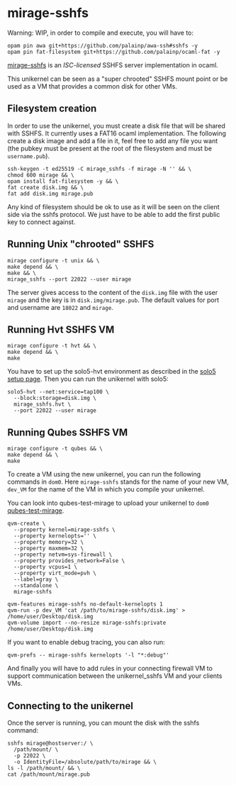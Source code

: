 # mirage-sshfs

Warning: WIP, in order to compile and execute, you will have to:
```
opam pin awa git+https://github.com/palainp/awa-ssh#sshfs -y
opam pin fat-filesystem git+https://github.com/palainp/ocaml-fat -y
```

[mirage-sshfs](https://github.com/palainp/mirage-sshfs) is an
_ISC-licensed_ SSHFS server implementation in ocaml.

This unikernel can be seen as a "super chrooted" SSHFS mount
point or be used as a VM that provides a common disk for other
VMs.

## Filesystem creation
In order to use the unikernel, you must create a disk file that
will be shared with SSHFS. It currently uses a FAT16 ocaml
implementation. The following create a disk image and add a
file in it, feel free to add any file you want (the pubkey must
be present at the root of the filesystem and must be `username.pub`).
```
ssh-keygen -t ed25519 -C mirage_sshfs -f mirage -N '' && \
chmod 600 mirage && \
opam install fat-filesystem -y && \
fat create disk.img && \
fat add disk.img mirage.pub
```

Any kind of filesystem should be ok to use as it will be seen on the
client side via the sshfs protocol. We just have to be able to add
the first public key to connect against.

## Running Unix "chrooted" SSHFS
```
mirage configure -t unix && \
make depend && \
make && \
mirage_sshfs --port 22022 --user mirage
```

The server gives access to the content of the `disk.img`
file with the user `mirage` and the key is in
`disk.img/mirage.pub`. The default values for port and
username are `18022` and `mirage`.

## Running Hvt SSHFS VM
```
mirage configure -t hvt && \
make depend && \
make
```

You have to set up the solo5-hvt environment as described in the
[solo5 setup page](https://github.com/Solo5/solo5/blob/master/docs/building.md#setting-up).
Then you can run the unikernel with solo5:
```
solo5-hvt --net:service=tap100 \
  --block:storage=disk.img \
  mirage_sshfs.hvt \
  --port 22022 --user mirage
```

## Running Qubes SSHFS VM
```
mirage configure -t qubes && \
make depend && \
make
```

To create a VM using the new unikernel, you can run the following commands in `dom0`.
Here `mirage-sshfs` stands for the name of your new VM, `dev_VM` for the name of the
VM in which you compile your unikernel.

You can look into qubes-test-mirage to upload your unikernel to `dom0`
[qubes-test-mirage](https://github.com/talex5/qubes-test-mirage).

```
qvm-create \
  --property kernel=mirage-sshfs \
  --property kernelopts='' \
  --property memory=32 \
  --property maxmem=32 \
  --property netvm=sys-firewall \
  --property provides_network=False \
  --property vcpus=1 \
  --property virt_mode=pvh \
  --label=gray \
  --standalone \
  mirage-sshfs

qvm-features mirage-sshfs no-default-kernelopts 1
qvm-run -p dev_VM 'cat /path/to/mirage-sshfs/disk.img' > /home/user/Desktop/disk.img
qvm-volume import --no-resize mirage-sshfs:private /home/user/Desktop/disk.img
```

If you want to enable debug tracing, you can also run:
```
qvm-prefs -- mirage-sshfs kernelopts '-l "*:debug"'
```

And finally you will have to add rules in your connecting firewall VM to support
communication between the unikernel_sshfs VM and your clients VMs.

## Connecting to the unikernel

Once the server is running, you can mount the disk with the sshfs
command:
```
sshfs mirage@hostserver:/ \
  /path/mount/ \
  -p 22022 \
  -o IdentityFile=/absolute/path/to/mirage && \
ls -l /path/mount/ && \
cat /path/mount/mirage.pub
```
